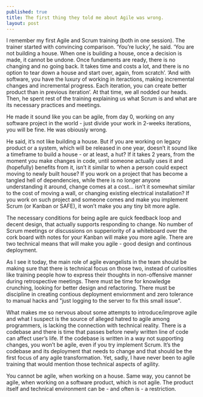 ```yaml
---
published: true
title: The first thing they told me about Agile was wrong.
layout: post
---
```

I remember my first Agile and Scrum training (both in one session). The trainer started with convincing comparison. ‘You’re lucky’, he said. ‘You are not building a house. When one is building a house, once a decision is made, it cannot be undone. Once fundaments are ready, there is no changing and no going back. It takes time and costs a lot, and there is no option to tear down a house and start over, again, from scratch’. ‘And with software, you  have the luxury of working in iteractions, making incremental changes and incremental progress. Each iteration, you can create better product than in previous iteration’. At that time, we all nodded our heads. Then, he spent rest of the training explaining us what Scrum is and what are its necessary practices and meetings.

He made it sound like you can be agile, from day 0, working on any software project in the world - just divide your work in 2-weeks iterations, you will be fine.
He was obiously wrong. 

He said, it’s not like building a house. But if you are working on legacy product or a system, which will be released in one year, doesn’t it sound like a timeframe to build a house - or at least, a hut? If it takes 2 years, from the moment you make changes in code, until someone actually uses it and (hopefully) benefits from it, isn’t it similar to when a person could expect moving to newly built house? If you work on a project that has become a tangled hell of dependencies, while there is no longer anyone understanding it around, change comes at a cost… isn’t it somewhat similar to the cost of moving a wall, or changing existing electrical installation?
If you work on such project and someone comes and make you implement Scrum (or Kanban or SAFE), it won’t make you any tiny bit more agile. 

The necessary conditions for being agile are quick feedback loop and decent design, that actually supports responding to change.  No number of Scrum meetings or discussions on supperiority of a whiteboard over the cork board with notes for your Kanban will make you more agile. There are two technical means that will make you agile - good design and continous deployment.

As I see it today, the main role of agile evangelists in the team should be making sure that there is technical focus on those two, instead of curiosities like training people how to express their thoughts in non-offensive manner during retrospective meetings. There must be time for knowledge crunching, looking for better design and refactoring. There must be discipline in creating contious deployment enviornment and zero tolerance to manual hacks and "just logging to the server to fix this small issue". 

What makes me so nervous about some attempts to introduce/improve agile and what I suspect is the source of alleged hatred to agile among programmers, is lacking the connection with technical reality. There is a codebase and there is time that passes before newly written line of code can affect user’s life. If the codebase is written in a way not supporting changes, you won’t be agile, even if you try implement Scrum. It’s the codebase and its deployment that needs to change and that should be the first focus of any agile transformation. Yet, sadly, I have never been to agile training that would mention those technical aspects of agility. 

You cannot be agile, when working on a house. Same way, you cannot be agile, when working on a software product, which is not agile. The product itself and technical environment can be - and often is - a restriction. 